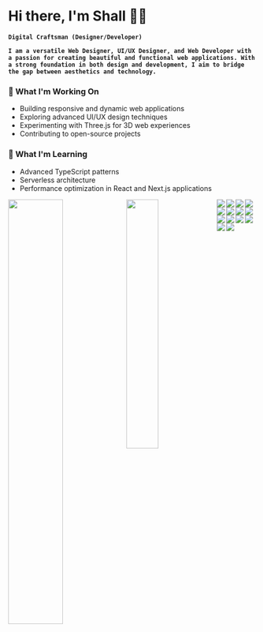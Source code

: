 # Hi there, I'm Shall 👋🏼

**`Digital Craftsman (Designer/Developer)`**

**`I am a versatile Web Designer, UI/UX Designer, and Web Developer with a passion for creating beautiful and functional web applications. With a strong foundation in both design and development, I aim to bridge the gap between aesthetics and technology.`**

### 🔭 What I'm Working On

- Building responsive and dynamic web applications
- Exploring advanced UI/UX design techniques
- Experimenting with Three.js for 3D web experiences
- Contributing to open-source projects

### 🌱 What I'm Learning

- Advanced TypeScript patterns
- Serverless architecture
- Performance optimization in React and Next.js applications

<img align='left' width="47%" src="https://github-readme-stats.vercel.app/api?username=shallmanq&show_icons=true&theme=radical" />

<img align='left' width="36%" src="https://github-readme-stats.vercel.app/api/top-langs/?username=shallmanq&layout=compact" />


<img align='left' src="https://img.shields.io/badge/javascript-%23323330.svg?style=for-the-badge&logo=javascript&logoColor=%23F7DF1E" />

<img align='left' src="https://img.shields.io/badge/node.js-6DA55F?style=for-the-badge&logo=node.js&logoColor=white" />

<img align='left' src="https://img.shields.io/badge/typescript-%23007ACC.svg?style=for-the-badge&logo=typescript&logoColor=white" />

<img align='left' src="https://img.shields.io/badge/react-%2320232a.svg?style=for-the-badge&logo=react&logoColor=%2361DAFB" />

<img align='left' src="https://img.shields.io/badge/Next-black?style=for-the-badge&logo=next.js&logoColor=white" />

<img align='left' src="https://img.shields.io/badge/tailwindcss-%2338B2AC.svg?style=for-the-badge&logo=tailwind-css&logoColor=white" />

<img align='left' src="https://img.shields.io/badge/redux-%23593d88.svg?style=for-the-badge&logo=redux&logoColor=white" />

<img align='left' src="https://img.shields.io/badge/threejs-black?style=for-the-badge&logo=three.js&logoColor=white" />

<img align='left' src="https://img.shields.io/badge/adobe-%23FF0000.svg?style=for-the-badge&logo=adobe&logoColor=white" />

<img align='left' src="https://img.shields.io/badge/figma-%23F24E1E.svg?style=for-the-badge&logo=figma&logoColor=white" />

<img align='left' src="https://img.shields.io/badge/express.js-%23404d59.svg?style=for-the-badge&logo=express&logoColor=%2361DAFB" />

<img align='left' src="https://img.shields.io/badge/MongoDB-%234ea94b.svg?style=for-the-badge&logo=mongodb&logoColor=white" />

<img align='left' src="https://img.shields.io/badge/css3-%231572B6.svg?style=for-the-badge&logo=css3&logoColor=white" />

<img align='left' src="https://img.shields.io/badge/html5-%23E34F26.svg?style=for-the-badge&logo=html5&logoColor=white" />

